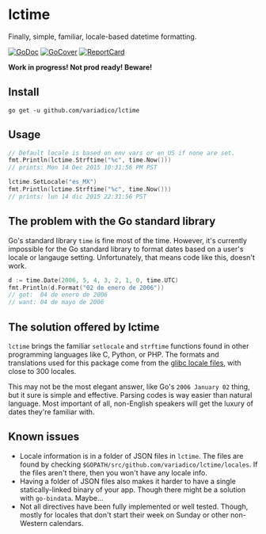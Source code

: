 # lctime

Finally, simple, familiar, locale-based datetime formatting.

[![GoDoc](https://godoc.org/github.com/variadico/lctime?status.svg)](https://godoc.org/github.com/variadico/lctime)
[![GoCover](http://gocover.io/_badge/github.com/variadico/lctime)](http://gocover.io/github.com/variadico/lctime)
[![ReportCard](http://goreportcard.com/badge/variadico/lctime)](http://goreportcard.com/report/variadico/lctime)

**Work in progress! Not prod ready! Beware!**

## Install

```
go get -u github.com/variadico/lctime
```

## Usage

```go
// Default locale is based on env vars or en_US if none are set.
fmt.Println(lctime.Strftime("%c", time.Now()))
// prints: Mon 14 Dec 2015 10:31:56 PM PST

lctime.SetLocale("es_MX")
fmt.Println(lctime.Strftime("%c", time.Now()))
// prints: lun 14 dic 2015 22:31:56 PST
```

## The problem with the Go standard library

Go's standard library `time` is fine most of the time. However, it's currently
impossible for the Go standard library to format dates based on a user's locale
or langauge setting. Unfortunately, that means code like this, doesn't work.

```go
d := time.Date(2006, 5, 4, 3, 2, 1, 0, time.UTC)
fmt.Println(d.Format("02 de enero de 2006"))
// got:  04 de enero de 2006
// want: 04 de mayo de 2006
```

## The solution offered by lctime

`lctime` brings the familiar `setlocale` and `strftime` functions found in other
programming languages like C, Python, or PHP. The formats and translations used
for this package come from the [glibc locale files], with close to 300 locales.

This may not be the most elegant answer, like Go's `2006 January 02` thing, but
it sure is simple and effective. Parsing codes is way easier than natural
language. Most important of all, non-English speakers will get the luxury of
dates they're familiar with.

## Known issues


* Locale information is in a folder of JSON files in `lctime`. The files are
found by checking `$GOPATH/src/github.com/variadico/lctime/locales`. If the
files aren't there, then you won't have any locale info.
* Having a folder of JSON files also makes it harder to have a single
statically-linked binary of your app. Though there might be a solution with
`go-bindata`. Maybe...
* Not all directives have been fully implemented or well tested. Though, mostly
for locales that don't start their week on Sunday or other non-Western
calendars.

[glibc locale files]: http://lh.2xlibre.net/
